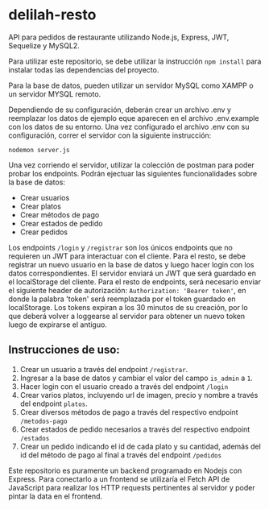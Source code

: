 # delilah-resto
API para pedidos de restaurante utilizando Node.js, Express, JWT, Sequelize y MySQL2.


Para utilizar este repositorio, se debe utilizar la instrucción `npm install` para instalar todas las dependencias del proyecto.

Para la base de datos, pueden utilizar un servidor MySQL como XAMPP o un servidor MYSQL remoto.

Dependiendo de su configuración, deberán crear un archivo .env y reemplazar los datos de ejemplo eque aparecen en el archivo .env.example con los datos de su entorno.
Una vez configurado el archivo .env con su configuración, correr el servidor con la siguiente instrucción:

`nodemon server.js`

Una vez corriendo el servidor, utilizar la colección de postman para poder probar los endpoints. Podrán ejectuar las siguientes funcionalidades sobre la base de datos:

- Crear usuarios
- Crear platos
- Crear métodos de pago
- Crear estados de pedido
- Crear pedidos

Los endpoints `/login` y `/registrar` son los únicos endpoints que no requieren un JWT para interactuar con el cliente. Para el resto, se debe registrar un nuevo usuario en la base de datos y luego hacer login con los datos correspondientes. El servidor enviará un JWT que será guardado en el localStorage del cliente. Para el resto de endpoints, será necesario enviar el siguiente header de autorización: `Authorization: 'Bearer token'`, en donde la palabra 'token' será reemplazada por el token guardado en localStorage. Los tokens expiran a los 30 minutos de su creación, por lo que deberá volver a loggearse al servidor para obtener un nuevo token luego de expirarse el antiguo.

## Instrucciones de uso:

1. Crear un usuario a través del endpoint `/registrar`.
2. Ingresar a la base de datos y cambiar el valor del campo `is_admin` a `1`.
3. Hacer login con el usuario creado a través del endpoint `/login`
4. Crear varios platos, incluyendo url de imagen, precio y nombre a través del endpoint `platos`.
5. Crear diversos métodos de pago a través del respectivo endpoint `/metodos-pago`
6. Crear estados de pedido necesarios a través del respectivo endpoint `/estados`
7. Crear un pedido indicando el id de cada plato y su cantidad, además del id del método de pago al final a través del endpoint `/pedidos`

Este repositorio es puramente un backend programado en Nodejs con Express. Para conectarlo a un frontend se utilizaría el Fetch API de JavaScript para realizar los HTTP requests pertinentes al servidor y poder pintar la data en el frontend.
